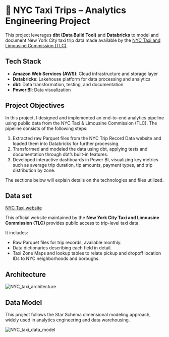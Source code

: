 # 🗽 NYC Taxi Trips – Analytics Engineering Project

This project leverages **dbt (Data Build Tool)** and **Databricks** to model and document New York City taxi trip data made available by the [NYC Taxi and Limousine Commission (TLC)](https://www.nyc.gov/site/tlc/about/tlc-trip-record-data.page).



## Tech Stack
- **Amazon Web Services (AWS)**: Cloud infrastructure and storage layer
- **Databricks**: Lakehouse platform for data processing and analytics
- **dbt**: Data transformation, testing, and documentation
- **Power BI**: Data visualization

## Project Objectives

In this project, I designed and implemented an end-to-end analytics pipeline using public data from the NYC Taxi & Limousine Commission (TLC). The pipeline consists of the following steps:

1. Extracted raw Parquet files from the NYC Trip Record Data website and loaded them into Databricks for further processing.
2. Transformed and modeled the data using dbt, applying tests and documentation through dbt’s built-in features.
3. Developed interactive dashboards in Power BI, visualizing key metrics such as average trip duration, tip amounts, payment types, and trip distribution by zone.

The sections below will explain details on the technologies and files utilized.

## Data set

[NYC Taxi website](https://www.nyc.gov/site/tlc/about/tlc-trip-record-data.page) 

This official website maintained by the **New York City Taxi and Limousine Commission (TLC)** provides public access to trip-level taxi data.

It includes:

- Raw Parquet files for trip records, available monthly.
- Data dictionaries describing each field in detail.
- Taxi Zone Maps and lookup tables to relate pickup and dropoff location IDs to NYC neighborhoods and boroughs.

## Architecture

![NYC_taxi_architecture](https://github.com/user-attachments/assets/fb85a199-1b93-47a7-bb13-380eacd806e9)


## Data Model

This project follows the Star Schema dimensional modeling approach, widely used in analytics engineering and data warehousing.

![NYC_taxi_data_model](https://github.com/user-attachments/assets/f5bc9669-745b-4823-85c8-fb2b1cc61248)

